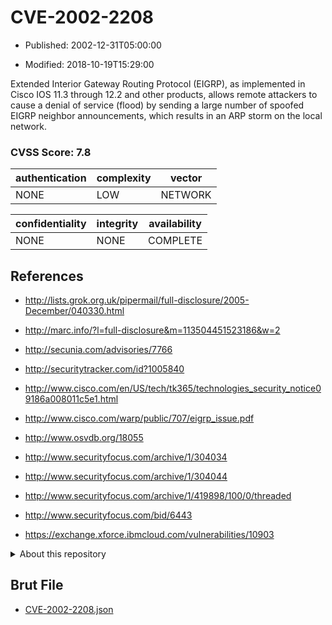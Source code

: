 # CVE-2002-2208

- Published: 2002-12-31T05:00:00

- Modified: 2018-10-19T15:29:00

Extended Interior Gateway Routing Protocol (EIGRP), as implemented in Cisco IOS 11.3 through 12.2 and other products, allows remote attackers to cause a denial of service (flood) by sending a large number of spoofed EIGRP neighbor announcements, which results in an ARP storm on the local network.

### CVSS Score: **7.8**

| authentication | complexity | vector |
| --- | --- | --- |
| NONE | LOW | NETWORK |

| confidentiality | integrity | availability |
| --- | --- | --- |
| NONE | NONE | COMPLETE |

## References

* http://lists.grok.org.uk/pipermail/full-disclosure/2005-December/040330.html

* http://marc.info/?l=full-disclosure&m=113504451523186&w=2

* http://secunia.com/advisories/7766

* http://securitytracker.com/id?1005840

* http://www.cisco.com/en/US/tech/tk365/technologies_security_notice09186a008011c5e1.html

* http://www.cisco.com/warp/public/707/eigrp_issue.pdf

* http://www.osvdb.org/18055

* http://www.securityfocus.com/archive/1/304034

* http://www.securityfocus.com/archive/1/304044

* http://www.securityfocus.com/archive/1/419898/100/0/threaded

* http://www.securityfocus.com/bid/6443

* https://exchange.xforce.ibmcloud.com/vulnerabilities/10903

<details>
<summary>About this repository</summary> 

  This repository is part of the project [Live Hack CVE](https://github.com/Live-Hack-CVE). Main website can be found [www.live-hack.org](https://www.live-hack.org) 
  
  Made by [Sn0wAlice](https://github.com/Sn0wAlice) for the people that care about security and need to have a feed of the latest CVEs. Hope you enjoy it, don't forget to star the repo and follow me on [Twitter](https://twitter.com/Sn0wAlice) and [Github](https://github.com/Sn0wAlice). And that is my [personnal website](https://www.alice-snow.me/)

  - [Home Page](https://github.com/Live-Hack-CVE)
  - [Framework](https://github.com/Live-Hack-CVE/cve-framework)
  - [CVE database](https://github.com/Live-Hack-CVE/full_database)
  - [Changelog](https://github.com/Live-Hack-CVE/Changelog)
</details>

## Brut File

* [CVE-2002-2208.json](https://raw.githubusercontent.com/Live-Hack-CVE/full_database/main/cves/2002/CVE-2002-2208.json)

